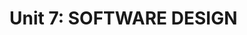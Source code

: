 Unit 7: SOFTWARE DESIGN
=============
<!-- 
The software design process and the importance of design before development
How workflow diagrams, prototyping and presenting to intended users can aid in designing better solutions 
-->